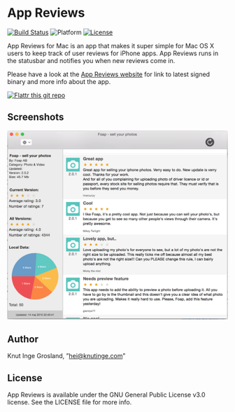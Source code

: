 # App Reviews

[![Build Status](https://travis-ci.org/knutigro/AppReviews.svg?branch=master)](https://travis-ci.org/knutigro/COBezierTableView)
![Platform](https://img.shields.io/badge/platform-osx-orange.svg)
[![License](http://img.shields.io/:license-GNU-blue.svg)](https://github.com/knutigro/AppReviews/blob/develop/LICENSE)

App Reviews for Mac is an app that makes it super simple for Mac OS X users to keep track of user reviews for iPhone apps. App Reviews runs in the statusbar and notifies you when new reviews come in.

Please have a look at the [App Reviews website](http://knutigro.github.io/apps/app-reviews/) for link to latest signed binary and more info about the app. 

[![Flattr this git repo](http://api.flattr.com/button/flattr-badge-large.png)](https://flattr.com/submit/auto?user_id=knutigro&url=https://github.com/knutigro/app-reviews-osx&title=AppReviews&language=Swift&tags=github&category=software)

## Screenshots

![Review-Screen](/Screenshots/review-screen.png?raw=true)

## Author

Knut Inge Grosland, ”hei@knutinge.com”

## License

App Reviews is available under the GNU General Public License v3.0 license. See the LICENSE file for more info.

